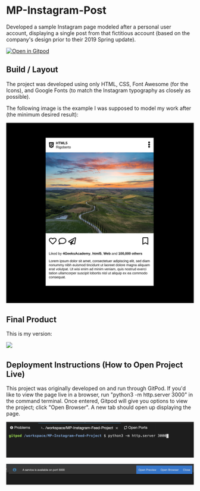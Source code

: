 # MP-Instagram-Post
  Developed a sample Instagram page modeled after a personal user account, displaying a single post from that fictitious account (based on the company's design prior to their 2019 Spring update).

[![Open in Gitpod](https://gitpod.io/button/open-in-gitpod.svg)](https://gitpod.io#https://github.com/ProspersMartin/Bootstrap-Instagram-Feed-Project/)


## Build / Layout
  The project was developed using only HTML, CSS, Font Awesome (for the Icons), and Google Fonts (to match the Instagram typography as closely as possible).
  
  The following image is the example I was supposed to model my work after (the minimum desired result):
  
  ![](./images/instagramPostProjectExample.png)

## Final Product
This is my version:

  ![](./images/instagramPostProject.gif)

## Deployment Instructions (How to Open Project Live)
  This project was originally developed on and run through GitPod. If you'd like to view the page live in a browser, run "python3 -m http.server 3000" in the command terminal. Once entered, Gitpod will give you options to view the project; click "Open Browser". A new tab should open up displaying the page. 

  ![](./images/sampleOfRunCommand.png)

  ![](./images/sampleOfOpenBrowserOption.png)

